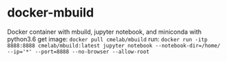 # docker-mbuild
Docker container with mbuild, jupyter notebook, and miniconda with python3.6
get image:
`docker pull cmelab/mbuild`
run:
`docker run -itp 8888:8888 cmelab/mbuild:latest jupyter notebook --notebook-dir=/home/ --ip='*' --port=8888 --no-browser --allow-root`
